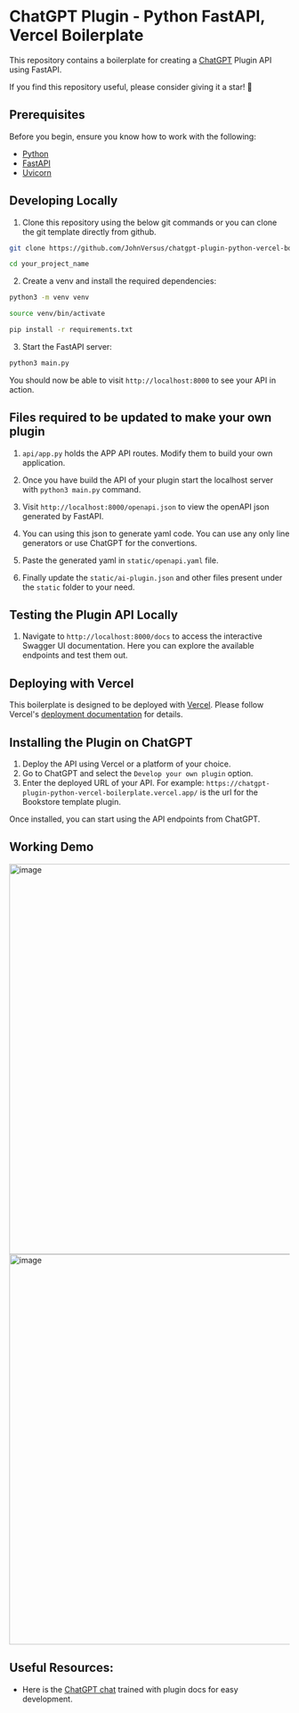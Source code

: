 # ChatGPT Plugin - Python FastAPI, Vercel Boilerplate

This repository contains a boilerplate for creating a [ChatGPT](https://platform.openai.com/docs/plugins/introduction) Plugin API using FastAPI.

If you find this repository useful, please consider giving it a star! 🌟


## Prerequisites

Before you begin, ensure you know how to work with the following:

- [Python](https://www.python.org/downloads/)
- [FastAPI](https://fastapi.tiangolo.com/#installation)
- [Uvicorn](https://www.uvicorn.org/)

## Developing Locally

1. Clone this repository using the below git commands or you can clone the git template directly from github.

```bash
git clone https://github.com/JohnVersus/chatgpt-plugin-python-vercel-boilerplate.git your_project_name

cd your_project_name
```

2. Create a venv and install the required dependencies:

```bash
python3 -m venv venv

source venv/bin/activate

pip install -r requirements.txt
```

3. Start the FastAPI server:

```bash
python3 main.py
```

You should now be able to visit `http://localhost:8000` to see your API in action.

## Files required to be updated to make your own plugin

1. `api/app.py` holds the APP API routes. Modify them to build your own application.

2. Once you have build the API of your plugin start the localhost server with `python3 main.py` command.

3. Visit `http://localhost:8000/openapi.json` to view the openAPI json generated by FastAPI.

4. You can using this json to generate yaml code. You can use any only line generators or use ChatGPT for the convertions.

5. Paste the generated yaml in `static/openapi.yaml` file.

6. Finally update the `static/ai-plugin.json` and other files present under the `static` folder to your need.

## Testing the Plugin API Locally

1. Navigate to `http://localhost:8000/docs` to access the interactive Swagger UI documentation. Here you can explore the available endpoints and test them out.

## Deploying with Vercel

This boilerplate is designed to be deployed with [Vercel](https://vercel.com/). Please follow Vercel's [deployment documentation](https://vercel.com/docs/platform/deployments) for details.

## Installing the Plugin on ChatGPT

1. Deploy the API using Vercel or a platform of your choice.
2. Go to ChatGPT and select the `Develop your own plugin` option.
3. Enter the deployed URL of your API. For example: `https://chatgpt-plugin-python-vercel-boilerplate.vercel.app/` is the url for the Bookstore template plugin.

Once installed, you can start using the API endpoints from ChatGPT.

## Working Demo

<img width="700" alt="image" src="https://github.com/JohnVersus/chatgpt-plugin-python-vercel-boilerplate/assets/15834299/7a2e43f8-0c98-409f-99a0-24491756a0fc">

<img width="700" alt="image" src="https://github.com/JohnVersus/chatgpt-plugin-python-vercel-boilerplate/assets/15834299/b64bdc08-94d6-40ff-9713-a1349e15a843">


## Useful Resources:

- Here is the [ChatGPT chat](https://chat.openai.com/share/b44c78c9-59ad-42bf-9cc0-c6b61c4b4808) trained with plugin docs for easy development.
